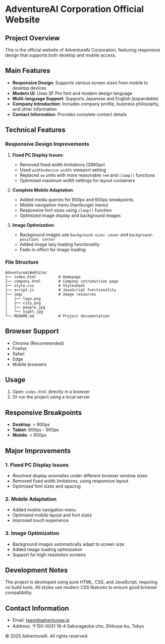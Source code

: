 # AdventureAI Corporation Official Website

## Project Overview

This is the official website of AdventureAI Corporation, featuring responsive design that supports both desktop and mobile access.

## Main Features

- **Responsive Design**: Supports various screen sizes from mobile to desktop devices
- **Modern UI**: Uses SF Pro font and modern design language
- **Multi-language Support**: Supports Japanese and English (expandable)
- **Company Introduction**: Includes company profile, business philosophy, and other information
- **Contact Information**: Provides complete contact details

## Technical Features

### Responsive Design Improvements

1. **Fixed PC Display Issues**:
   - Removed fixed width limitations (2880px)
   - Used `width=device-width` viewport setting
   - Replaced `vw` units with more reasonable `rem` and `clamp()` functions
   - Optimized maximum width settings for layout containers

2. **Complete Mobile Adaptation**:
   - Added media queries for 900px and 600px breakpoints
   - Mobile navigation menu (hamburger menu)
   - Responsive font sizes using `clamp()` function
   - Optimized image display and background images

3. **Image Optimization**:
   - Background images use `background-size: cover` and `background-position: center`
   - Added image lazy loading functionality
   - Fade-in effect for image loading

### File Structure

```
AdventureAiWebSite/
├── index.html          # Homepage
├── company.html        # Company introduction page
├── style.css           # Stylesheet
├── script.js           # JavaScript functionality
├── img/                # Image resources
│   ├── logo.png
│   ├── city.png
│   ├── people.jpg
│   └── night.jpg
└── README.md           # Project documentation
```

## Browser Support

- Chrome (Recommended)
- Firefox
- Safari
- Edge
- Mobile browsers

## Usage

1. Open `index.html` directly in a browser
2. Or run the project using a local server

## Responsive Breakpoints

- **Desktop**: > 900px
- **Tablet**: 600px - 900px
- **Mobile**: < 600px

## Major Improvements

### 1. Fixed PC Display Issues
- Resolved display anomalies under different browser window sizes
- Removed fixed width limitations, using responsive layout
- Optimized font sizes and spacing

### 2. Mobile Adaptation
- Added mobile navigation menu
- Optimized mobile layout and font sizes
- Improved touch experience

### 3. Image Optimization
- Background images automatically adapt to screen size
- Added image loading optimization
- Support for high-resolution screens

## Development Notes

The project is developed using pure HTML, CSS, and JavaScript, requiring no build tools. All styles use modern CSS features to ensure good browser compatibility.

## Contact Information

- Email: team@adventureai.jp
- Address: 〒150-0031 18-4 Sakuragaoka-cho, Shibuya-ku, Tokyo

© 2025 AdventureAI. All rights reserved.